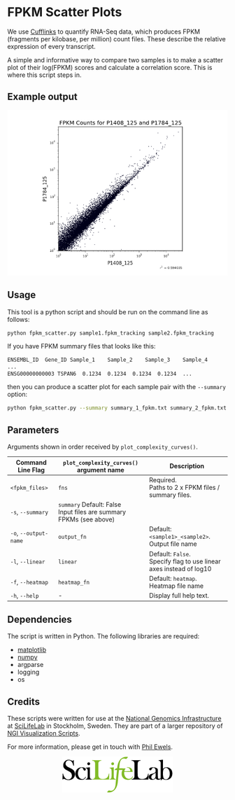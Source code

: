 
# FPKM Scatter Plots
We use [Cufflinks](http://cole-trapnell-lab.github.io/cufflinks/) to quantify RNA-Seq
data, which produces FPKM (fragments per kilobase, per million) count files. These
describe the relative expression of every transcript.

A simple and informative way to compare two samples is to make a scatter plot of their
log(FPKM) scores and calculate a correlation score. This is where this script steps in.

## Example output
![FPKM Scatter Plot](../../examples/fpkm_scatter.png)

## Usage

This tool is a python script and should be run on the command line as follows:

```bash
python fpkm_scatter.py sample1.fpkm_tracking sample2.fpkm_tracking
```

If you have FPKM summary files that looks like this:

```
ENSEMBL_ID	Gene_ID	Sample_1	Sample_2	Sample_3	Sample_4	...
ENSG00000000003	TSPAN6	0.1234	0.1234	0.1234	0.1234	...
```

then you can produce a scatter plot for each sample pair with the `--summary` option:

```bash
python fpkm_scatter.py --summary summary_1_fpkm.txt summary_2_fpkm.txt
```

## Parameters

Arguments shown in order received by `plot_complexity_curves()`.

Command Line Flag | `plot_complexity_curves()` argument name | Description
----------------- | -------------------- | -----------
`<fpkm_files>` | `fns` | Required.<br>Paths to 2 x FPKM files / summary files.
`-s`, `--summary` | `summary` Default: False<br>Input files are summary FPKMs (see above)
`-o`, `--output-name` | `output_fn` | Default: `<sample1>_<sample2>`.<br>Output file name
`-l`, `--linear` | `linear` | Default: `False`.<br>Specify flag to use linear axes instead of log10
`-f`, `--heatmap` | `heatmap_fn` | Default: `heatmap`.<br>Heatmap file name
`-h`, `--help` | - | Display full help text.

## Dependencies

The script is written in Python. The following libraries are required:

* [matplotlib](http://matplotlib.org/)
* [numpy](http://www.numpy.org/)
* argparse
* logging
* os


## Credits
These scripts were written for use at the 
[National Genomics Infrastructure](https://portal.scilifelab.se/genomics/)
at [SciLifeLab](http://www.scilifelab.se/) in Stockholm, Sweden. They are 
part of a larger repository of
[NGI Visualization Scripts](https://github.com/SciLifeLab/ngi_visualizations).

For more information, please get in touch with
[Phil Ewels](https://github.com/ewels).

<p align="center"><a href="http://www.scilifelab.se/" target="_blank"><img src="../../examples/SciLifeLab_logo.png" title="SciLifeLab"></a></p>

